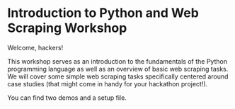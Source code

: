 # Introduction to Python and Web Scraping Workshop

Welcome, hackers!

This workshop serves as an introduction to the fundamentals of the Python programming language as well as an overview of basic web scraping tasks. We will cover some simple web scraping tasks specifically centered around case studies (that might come in handy for your hackathon project!).

You can find two demos and a setup file.
